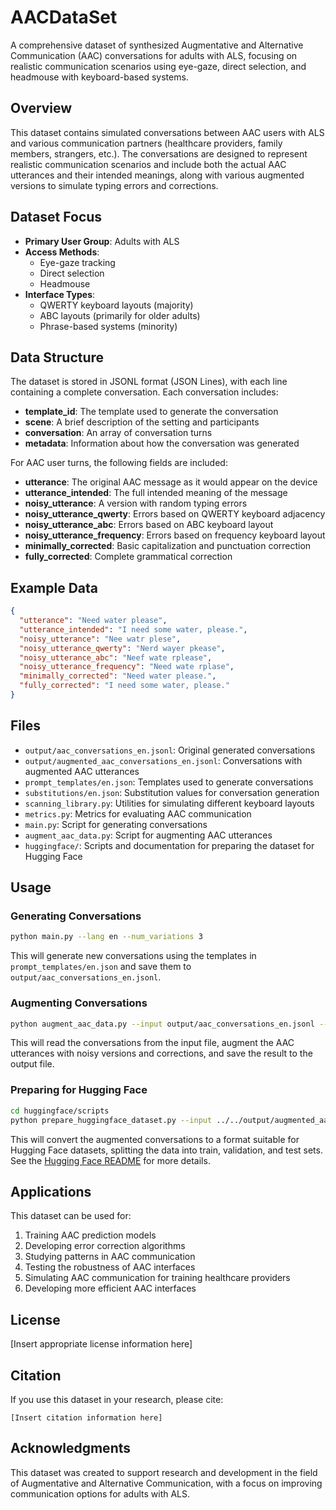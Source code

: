 # AACDataSet

A comprehensive dataset of synthesized Augmentative and Alternative Communication (AAC) conversations for adults with ALS, focusing on realistic communication scenarios using eye-gaze, direct selection, and headmouse with keyboard-based systems.

## Overview

This dataset contains simulated conversations between AAC users with ALS and various communication partners (healthcare providers, family members, strangers, etc.). The conversations are designed to represent realistic communication scenarios and include both the actual AAC utterances and their intended meanings, along with various augmented versions to simulate typing errors and corrections.

## Dataset Focus

- **Primary User Group**: Adults with ALS
- **Access Methods**:
  - Eye-gaze tracking
  - Direct selection
  - Headmouse
- **Interface Types**:
  - QWERTY keyboard layouts (majority)
  - ABC layouts (primarily for older adults)
  - Phrase-based systems (minority)

## Data Structure

The dataset is stored in JSONL format (JSON Lines), with each line containing a complete conversation. Each conversation includes:

- **template_id**: The template used to generate the conversation
- **scene**: A brief description of the setting and participants
- **conversation**: An array of conversation turns
- **metadata**: Information about how the conversation was generated

For AAC user turns, the following fields are included:

- **utterance**: The original AAC message as it would appear on the device
- **utterance_intended**: The full intended meaning of the message
- **noisy_utterance**: A version with random typing errors
- **noisy_utterance_qwerty**: Errors based on QWERTY keyboard adjacency
- **noisy_utterance_abc**: Errors based on ABC keyboard layout
- **noisy_utterance_frequency**: Errors based on frequency keyboard layout
- **minimally_corrected**: Basic capitalization and punctuation correction
- **fully_corrected**: Complete grammatical correction

## Example Data

```json
{
  "utterance": "Need water please",
  "utterance_intended": "I need some water, please.",
  "noisy_utterance": "Nee watr plese",
  "noisy_utterance_qwerty": "Nerd wayer pkease",
  "noisy_utterance_abc": "Neef wate rplease",
  "noisy_utterance_frequency": "Need wate rplase",
  "minimally_corrected": "Need water please.",
  "fully_corrected": "I need some water, please."
}
```

## Files

- `output/aac_conversations_en.jsonl`: Original generated conversations
- `output/augmented_aac_conversations_en.jsonl`: Conversations with augmented AAC utterances
- `prompt_templates/en.json`: Templates used to generate conversations
- `substitutions/en.json`: Substitution values for conversation generation
- `scanning_library.py`: Utilities for simulating different keyboard layouts
- `metrics.py`: Metrics for evaluating AAC communication
- `main.py`: Script for generating conversations
- `augment_aac_data.py`: Script for augmenting AAC utterances
- `huggingface/`: Scripts and documentation for preparing the dataset for Hugging Face

## Usage

### Generating Conversations

```bash
python main.py --lang en --num_variations 3
```

This will generate new conversations using the templates in `prompt_templates/en.json` and save them to `output/aac_conversations_en.jsonl`.

### Augmenting Conversations

```bash
python augment_aac_data.py --input output/aac_conversations_en.jsonl --output output/augmented_aac_conversations_en.jsonl
```

This will read the conversations from the input file, augment the AAC utterances with noisy versions and corrections, and save the result to the output file.

### Preparing for Hugging Face

```bash
cd huggingface/scripts
python prepare_huggingface_dataset.py --input ../../output/augmented_aac_conversations_en.jsonl --output_dir ../data
```

This will convert the augmented conversations to a format suitable for Hugging Face datasets, splitting the data into train, validation, and test sets. See the [Hugging Face README](huggingface/README.md) for more details.

## Applications

This dataset can be used for:

1. Training AAC prediction models
2. Developing error correction algorithms
3. Studying patterns in AAC communication
4. Testing the robustness of AAC interfaces
5. Simulating AAC communication for training healthcare providers
6. Developing more efficient AAC interfaces

## License

[Insert appropriate license information here]

## Citation

If you use this dataset in your research, please cite:

```
[Insert citation information here]
```

## Acknowledgments

This dataset was created to support research and development in the field of Augmentative and Alternative Communication, with a focus on improving communication options for adults with ALS.
